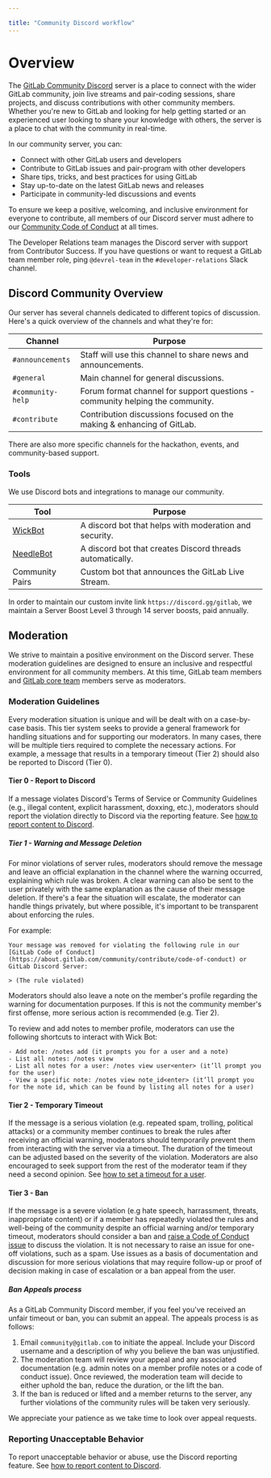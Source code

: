 ```yaml
---

title: "Community Discord workflow"
---
```


# Overview
The [GitLab Community Discord](https://discord.gg/gitlab) server is a place to connect with the wider GitLab community, join live streams and pair-coding sessions, share projects, and discuss contributions with other community members. Whether you're new to GitLab and looking for help getting started or an experienced user looking to share your knowledge with others, the server is a place to chat with the community in real-time.

In our community server, you can:

- Connect with other GitLab users and developers
- Contribute to GitLab issues and pair-program with other developers
- Share tips, tricks, and best practices for using GitLab
- Stay up-to-date on the latest GitLab news and releases
- Participate in community-led discussions and events

To ensure we keep a positive, welcoming, and inclusive environment for everyone to contribute, all members of our Discord server must adhere to our [Community Code of Conduct](https://about.gitlab.com/community/contribute/code-of-conduct/) at all times.

The Developer Relations team manages the Discord server with support from Contributor Success. If you have questions or want to request a GitLab team member role, ping `@devrel-team` in the `#developer-relations` Slack channel.

## Discord Community Overview

Our server has several channels dedicated to different topics of discussion. Here's a quick overview of the channels and what they're for:

| Channel | Purpose |
| ------ | ------ |
| `#announcements` | Staff will use this channel to share news and announcements. |
| `#general` | Main channel for general discussions. |
| `#community-help` | Forum format channel for support questions - community helping the community. |
| `#contribute` | Contribution discussions focused on the making & enhancing of GitLab. |

There are also more specific channels for the hackathon, events, and community-based support.

### Tools

We use Discord bots and integrations to manage our community.

| Tool | Purpose |
| ------ | ------ |
| [WickBot](https://wickbot.com/) | A discord bot that helps with moderation and security. |
| [NeedleBot](https://needle.gg/) | A discord bot that creates Discord threads automatically. |
| Community Pairs | Custom bot that announces the GitLab Live Stream. |

In order to maintain our custom invite link `https://discord.gg/gitlab`, we maintain a Server Boost Level 3 through 14 server boosts, paid annually.

## Moderation

We strive to maintain a positive environment on the Discord server. These moderation guidelines are designed to ensure an inclusive and respectful environment for all community members. At this time, GitLab team members and [GitLab core team](https://about.gitlab.com/community/core-team/) members serve as moderators. 

### Moderation Guidelines

Every moderation situation is unique and will be dealt with on a case-by-case basis. This tier system seeks to provide a general framework for handling situations and for supporting our moderators. In many cases, there will be multiple tiers required to complete the necessary actions. For example, a message that results in a temporary timeout (Tier 2) should also be reported to Discord (Tier 0). 

#### Tier 0 - Report to Discord

If a message violates Discord's Terms of Service or Community Guidelines (e.g., illegal content, explicit harassment, doxxing, etc.), moderators should report the violation directly to Discord via the reporting feature. See [how to report content to Discord](https://discord.com/moderation/360058643194-104-how-to-report-content-to-discord). 

##### Tier 1 - Warning and Message Deletion

For minor violations of server rules, moderators should remove the message and leave an official explanation in the channel where the warning occurred, explaining which rule was broken. A clear warning can also be sent to the user privately with the same explanation as the cause of their message deletion. If there's a fear the situation will escalate, the moderator can handle things privately, but where possible, it's important to be transparent about enforcing the rules. 

For example:

```
Your message was removed for violating the following rule in our [GitLab Code of Conduct](https://about.gitlab.com/community/contribute/code-of-conduct) or GitLab Discord Server:

> (The rule violated)
```

Moderators should also leave a note on the member's profile regarding the warning for documentation purposes. If this is not the community member's first offense, more serious action is recommended (e.g. Tier 2). 

To review and add notes to member profile, moderators can use the following shortcuts to interact with Wick Bot: 

```
- Add note: /notes add (it prompts you for a user and a note)
- List all notes: /notes view
- List all notes for a user: /notes view user<enter> (it’ll prompt you for the user)
- View a specific note: /notes view note_id<enter> (it’ll prompt you for the note id, which can be found by listing all notes for a user)
```

#### Tier 2 - Temporary Timeout

If the message is a serious violation (e.g. repeated spam, trolling, political attacks) or a community member continues to break the rules after receiving an official warning, moderators should temporarily prevent them from interacting with the server via a timeout. The duration of the timeout can be adjusted based on the severity of the violation. Moderators are also encouraged to seek support from the rest of the moderator team if they need a second opinion. See [how to set a timeout for a user](https://support.discord.com/hc/en-us/articles/4413305239191-Time-Out-FAQ).

#### Tier 3 - Ban

If the message is a severe violation (e.g hate speech, harrassment, threats, inappropriate content) or if a member has repeatedly violated the rules and well-being of the community despite an official warning and/or temporary timeout, moderators should consider a ban and [raise a Code of Conduct issue](/handbook/marketing/developer-relations/workflows-tools/code-of-conduct-enforcement/) to discuss the violation. It is not necessary to raise an issue for one-off violations, such as a spam. Use issues as a basis of documentation and discussion for more serious violations that may require follow-up or proof of decision making in case of escalation or a ban appeal from the user. 

##### Ban Appeals process

As a GitLab Community Discord member, if you feel you've received an unfair timeout or ban, you can submit an appeal. The appeals process is as follows:

1. Email `community@gitlab.com` to initiate the appeal. Include your Discord username and a description of why you believe the ban was unjustified.
1. The moderation team will review your appeal and any associated documentation (e.g. admin notes on a member profile notes or a code of conduct issue). Once reviewed, the moderation team will decide to either uphold the ban, reduce the duration, or the lift the ban. 
1. If the ban is reduced or lifted and a member returns to the server, any further violations of the community rules will be taken very seriously. 

We appreciate your patience as we take time to look over appeal requests. 

### Reporting Unacceptable Behavior

To report unacceptable behavior or abuse, use the Discord reporting feature. See [how to report content to Discord](https://discord.com/moderation/360058643194-104-how-to-report-content-to-discord). 
